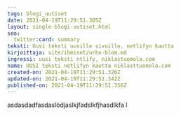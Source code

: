 ```yaml
---
tags: blogi_uutiset
date: 2021-04-19T11:29:51.305Z
layout: single-blogi-uutiset.html
seo:
  twitter:card: summary
teksti: Uusi teksti uusille sivuille, netlifyn kautta
kirjoittaja: site/ihmiset/urho-blom.md
ingressi: uusi teksti ntlify, niklastuomola.com
name: UUSI teksti netlifyn kautta niklasttuomola.com
created-on: 2021-04-19T11:29:51.326Z
updated-on: 2021-04-19T11:29:51.342Z
published-on: 2021-04-19T11:29:51.356Z
---
```

asdasdadfasdaslödjaslkjfadslkfjhasdlkfa l